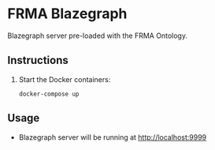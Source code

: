 # FRMA Blazegraph

Blazegraph server pre-loaded with the FRMA Ontology.

## Instructions

1. Start the Docker containers:

    `docker-compose up`

## Usage

- Blazegraph server will be running at [http://localhost:9999](http://localhost:9999)